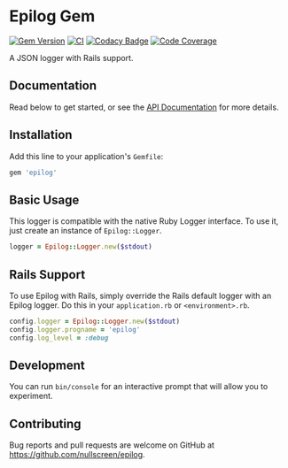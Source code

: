 # Epilog Gem

[![Gem Version](https://badge.fury.io/rb/epilog.svg)](https://badge.fury.io/rb/epilog)
[![CI](https://github.com/nullscreen/epilog/workflows/CI/badge.svg)](https://github.com/nullscreen/epilog/actions?query=workflow%3ACI+branch%main)
[![Codacy Badge](https://app.codacy.com/project/badge/Grade/28734dd732d34bc3b014760508b2d3da)](https://www.codacy.com/gh/nullscreen/epilog/dashboard)
[![Code Coverage](https://codecov.io/gh/nullscreen/epilog/branch/main/graph/badge.svg?token=3Q3M49C5ZI)](https://codecov.io/gh/nullscreen/epilog)

A JSON logger with Rails support.

## Documentation

Read below to get started, or see the [API Documentation][api-docs] for more
details.

[api-docs]: https://www.rubydoc.info/github/nullscreen/epilog

## Installation

Add this line to your application's `Gemfile`:

```ruby
gem 'epilog'
```

## Basic Usage

This logger is compatible with the native Ruby Logger interface. To use it, just
create an instance of `Epilog::Logger`.

```ruby
logger = Epilog::Logger.new($stdout)
```

## Rails Support

To use Epilog with Rails, simply override the Rails default logger with an
Epilog logger. Do this in your `application.rb` or `<environment>.rb`.

```ruby
config.logger = Epilog::Logger.new($stdout)
config.logger.progname = 'epilog'
config.log_level = :debug
```

## Development

You can run `bin/console` for an interactive prompt that will allow you to
experiment.

## Contributing

Bug reports and pull requests are welcome on GitHub at
https://github.com/nullscreen/epilog.
